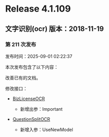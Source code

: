 # Release 4.1.109

## 文字识别(ocr) 版本：2018-11-19

### 第 211 次发布

发布时间：2025-09-01 02:22:37

本次发布包含了以下内容：

改善已有的文档。

修改接口：

* [BizLicenseOCR](https://cloud.tencent.com/document/api/866/36215)

	* 新增出参：Important

* [QuestionSplitOCR](https://cloud.tencent.com/document/api/866/115930)

	* 新增入参：UseNewModel




